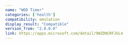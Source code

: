 ```yaml
---
name: "WOD Timer"
categories: ['health']
compatibility: emulation
display_result: "Compatible"
version_from: "2.0.0.0"
link: https://apps.microsoft.com/detail/9WZDNCRFJGL4
---
```

